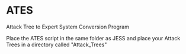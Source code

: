 # ATES
Attack Tree to Expert System Conversion Program

Place the ATES script in the same folder as JESS and place your Attack Trees in a directory called "Attack_Trees"

